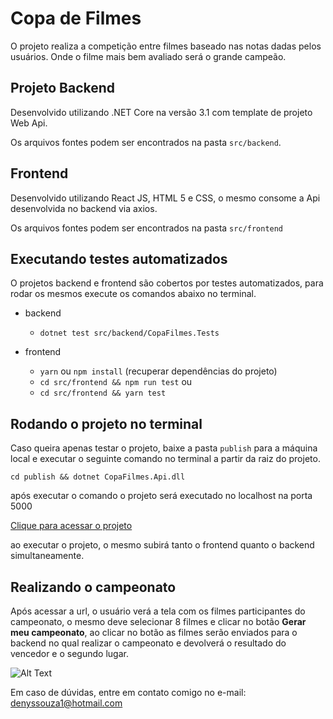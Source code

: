 # Copa de Filmes

O projeto realiza a competição entre filmes baseado nas notas dadas pelos usuários. Onde o filme mais bem avaliado será o grande campeão.

## Projeto Backend

Desenvolvido utilizando .NET Core na versão 3.1 com template de projeto Web Api.

Os arquivos fontes podem ser encontrados na pasta `src/backend`.


## Frontend

Desenvolvido utilizando React JS, HTML 5 e CSS, o mesmo consome a Api desenvolvida no backend via axios.

Os arquivos fontes podem ser encontrados na pasta `src/frontend`

## Executando testes automatizados
O projetos backend e frontend são cobertos por testes automatizados, para rodar os mesmos execute os comandos abaixo no terminal.

- backend
  - `dotnet test src/backend/CopaFilmes.Tests`
- frontend 

  - `yarn` ou `npm install` (recuperar dependências do projeto) 
  - `cd src/frontend && npm run test`
   ou 
  - `cd src/frontend && yarn test`


## Rodando o projeto no terminal

Caso queira apenas testar o projeto, baixe a pasta `publish` para  a máquina local e executar o seguinte comando no terminal a partir da raiz do projeto.

`cd publish && dotnet CopaFilmes.Api.dll`

após executar o comando o projeto será executado no localhost  na porta 5000

[Clique para acessar o projeto](http://localhost:5000)

ao executar o projeto,  o mesmo subirá tanto o frontend quanto o backend simultaneamente.

## Realizando o campeonato

Após acessar a url, o usuário verá a tela com os filmes participantes do campeonato, o mesmo deve selecionar 8 filmes e clicar no botão **Gerar meu campeonato**, ao clicar no botão as filmes serão enviados para o backend no qual realizar o campeonato e devolverá o resultado do vencedor e o segundo lugar.

![Alt Text](https://media.giphy.com/media/hRyAVX1q7bQwSLKLLb/giphy.gif)

Em caso de dúvidas, entre em contato comigo no e-mail: denyssouza1@hotmail.com
